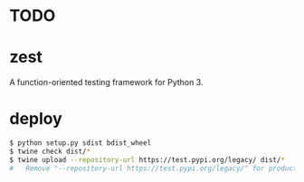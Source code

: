 # TODO

# zest

A function-oriented testing framework for Python 3.


# deploy
```bash
$ python setup.py sdist bdist_wheel
$ twine check dist/*
$ twine upload --repository-url https://test.pypi.org/legacy/ dist/*
#   Remove "--repository-url https://test.pypi.org/legacy/" for production
```